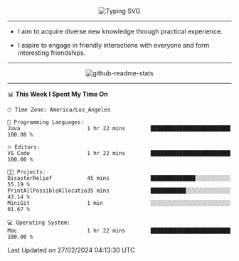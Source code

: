 <p align="center">
  <img src="https://readme-typing-svg.demolab.com?font=Fira+Code&weight=500&size=32&duration=2500&pause=1600&center=true&vCenter=true&random=false&width=1024&height=64&lines=Hi+there+%F0%9F%91%8B;I'm+delighted+you+could+make+it+here+%F0%9F%8E%89;I'm+Harry%2C+a+college+student+still+finding+my+way" alt="Typing SVG" />
</p>


---


- I aim to acquire diverse new knowledge through practical experience.

- I aspire to engage in friendly interactions with everyone and form interesting friendships.


---


<p align="center">
  <img src="https://github-readme-stats.vercel.app/api?username=Harry-Jing&show_icons=true" alt="github-readme-stats"/>
</p>


---

<!--START_SECTION:waka-->
📊 **This Week I Spent My Time On** 

```text
🕑︎ Time Zone: America/Los_Angeles

💬 Programming Languages: 
Java                     1 hr 22 mins        █████████████████████████   100.00 % 

🔥 Editors: 
VS Code                  1 hr 22 mins        █████████████████████████   100.00 % 

🐱‍💻 Projects: 
DisasterRelief           45 mins             ██████████████░░░░░░░░░░░   55.19 % 
PrintAllPossibleAllocatio35 mins             ███████████░░░░░░░░░░░░░░   43.14 % 
MiniGit                  1 min               ░░░░░░░░░░░░░░░░░░░░░░░░░   01.67 % 

💻 Operating System: 
Mac                      1 hr 22 mins        █████████████████████████   100.00 % 
```


 Last Updated on 27/02/2024 04:13:30 UTC
<!--END_SECTION:waka-->
